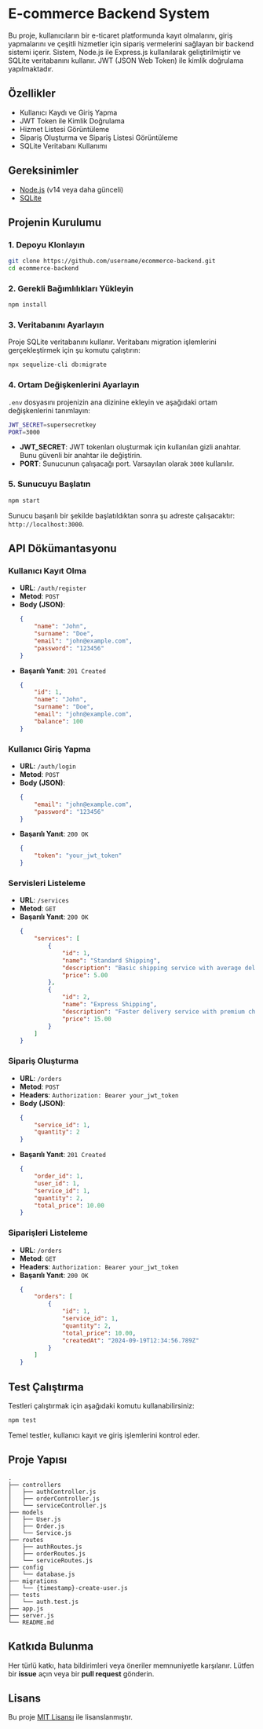 
# E-commerce Backend System

Bu proje, kullanıcıların bir e-ticaret platformunda kayıt olmalarını, giriş yapmalarını ve çeşitli hizmetler için sipariş vermelerini sağlayan bir backend sistemi içerir. Sistem, Node.js ile Express.js kullanılarak geliştirilmiştir ve SQLite veritabanını kullanır. JWT (JSON Web Token) ile kimlik doğrulama yapılmaktadır.

## Özellikler

- Kullanıcı Kaydı ve Giriş Yapma
- JWT Token ile Kimlik Doğrulama
- Hizmet Listesi Görüntüleme
- Sipariş Oluşturma ve Sipariş Listesi Görüntüleme
- SQLite Veritabanı Kullanımı

## Gereksinimler

- [Node.js](https://nodejs.org/en/) (v14 veya daha günceli)
- [SQLite](https://www.sqlite.org/index.html)

## Projenin Kurulumu

### 1. Depoyu Klonlayın
```bash
git clone https://github.com/username/ecommerce-backend.git
cd ecommerce-backend
```

### 2. Gerekli Bağımlılıkları Yükleyin
```bash
npm install
```

### 3. Veritabanını Ayarlayın

Proje SQLite veritabanını kullanır. Veritabanı migration işlemlerini gerçekleştirmek için şu komutu çalıştırın:

```bash
npx sequelize-cli db:migrate
```

### 4. Ortam Değişkenlerini Ayarlayın

`.env` dosyasını projenizin ana dizinine ekleyin ve aşağıdaki ortam değişkenlerini tanımlayın:

```bash
JWT_SECRET=supersecretkey
PORT=3000
```

- **JWT_SECRET**: JWT tokenları oluşturmak için kullanılan gizli anahtar. Bunu güvenli bir anahtar ile değiştirin.
- **PORT**: Sunucunun çalışacağı port. Varsayılan olarak `3000` kullanılır.

### 5. Sunucuyu Başlatın

```bash
npm start
```

Sunucu başarılı bir şekilde başlatıldıktan sonra şu adreste çalışacaktır: `http://localhost:3000`.

## API Dökümantasyonu

### Kullanıcı Kayıt Olma

- **URL**: `/auth/register`
- **Metod**: `POST`
- **Body (JSON)**:
  ```json
  {
      "name": "John",
      "surname": "Doe",
      "email": "john@example.com",
      "password": "123456"
  }
  ```
- **Başarılı Yanıt**: `201 Created`
  ```json
  {
      "id": 1,
      "name": "John",
      "surname": "Doe",
      "email": "john@example.com",
      "balance": 100
  }
  ```

### Kullanıcı Giriş Yapma

- **URL**: `/auth/login`
- **Metod**: `POST`
- **Body (JSON)**:
  ```json
  {
      "email": "john@example.com",
      "password": "123456"
  }
  ```
- **Başarılı Yanıt**: `200 OK`
  ```json
  {
      "token": "your_jwt_token"
  }
  ```

### Servisleri Listeleme

- **URL**: `/services`
- **Metod**: `GET`
- **Başarılı Yanıt**: `200 OK`
  ```json
  {
      "services": [
          {
              "id": 1,
              "name": "Standard Shipping",
              "description": "Basic shipping service with average delivery time.",
              "price": 5.00
          },
          {
              "id": 2,
              "name": "Express Shipping",
              "description": "Faster delivery service with premium charges.",
              "price": 15.00
          }
      ]
  }
  ```

### Sipariş Oluşturma

- **URL**: `/orders`
- **Metod**: `POST`
- **Headers**: `Authorization: Bearer your_jwt_token`
- **Body (JSON)**:
  ```json
  {
      "service_id": 1,
      "quantity": 2
  }
  ```
- **Başarılı Yanıt**: `201 Created`
  ```json
  {
      "order_id": 1,
      "user_id": 1,
      "service_id": 1,
      "quantity": 2,
      "total_price": 10.00
  }
  ```

### Siparişleri Listeleme

- **URL**: `/orders`
- **Metod**: `GET`
- **Headers**: `Authorization: Bearer your_jwt_token`
- **Başarılı Yanıt**: `200 OK`
  ```json
  {
      "orders": [
          {
              "id": 1,
              "service_id": 1,
              "quantity": 2,
              "total_price": 10.00,
              "createdAt": "2024-09-19T12:34:56.789Z"
          }
      ]
  }
  ```

## Test Çalıştırma

Testleri çalıştırmak için aşağıdaki komutu kullanabilirsiniz:

```bash
npm test
```

Temel testler, kullanıcı kayıt ve giriş işlemlerini kontrol eder.

## Proje Yapısı

```
.
├── controllers
│   ├── authController.js
│   ├── orderController.js
│   └── serviceController.js
├── models
│   ├── User.js
│   ├── Order.js
│   └── Service.js
├── routes
│   ├── authRoutes.js
│   ├── orderRoutes.js
│   └── serviceRoutes.js
├── config
│   └── database.js
├── migrations
│   └── {timestamp}-create-user.js
├── tests
│   └── auth.test.js
├── app.js
├── server.js
└── README.md
```

## Katkıda Bulunma

Her türlü katkı, hata bildirimleri veya öneriler memnuniyetle karşılanır. Lütfen bir **issue** açın veya bir **pull request** gönderin.

## Lisans

Bu proje [MIT Lisansı](LICENSE) ile lisanslanmıştır.

